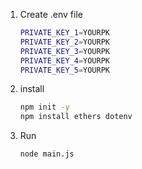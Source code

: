 1. Create .env file 
    ```bash
    PRIVATE_KEY_1=YOURPK
    PRIVATE_KEY_2=YOURPK
    PRIVATE_KEY_3=YOURPK
    PRIVATE_KEY_4=YOURPK
    PRIVATE_KEY_5=YOURPK    
2. install
    ```bash
    npm init -y
    npm install ethers dotenv
3. Run
   ```bash
   node main.js
